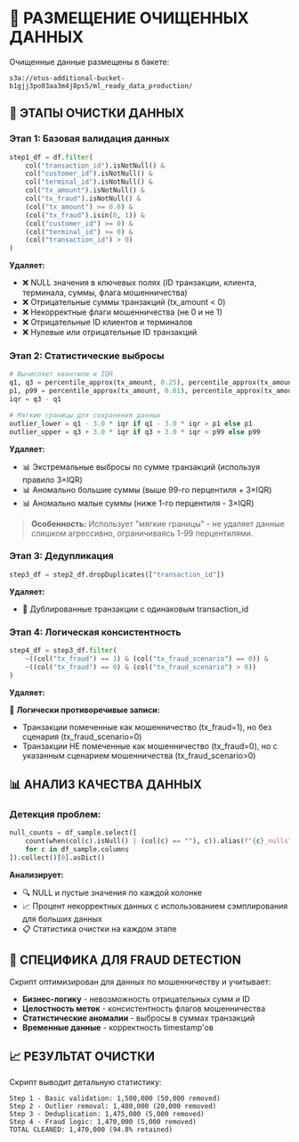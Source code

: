 # 🧹 РАЗМЕЩЕНИЕ ОЧИЩЕННЫХ ДАННЫХ

Очищенные данные размещены в бакете:

```
s3a://otus-additional-bucket-b1gjj3po03aa3m4j8ps5/ml_ready_data_production/
```

## 🧹 ЭТАПЫ ОЧИСТКИ ДАННЫХ

### Этап 1: Базовая валидация данных
```python
step1_df = df.filter(
    col("transaction_id").isNotNull() &
    col("customer_id").isNotNull() & 
    col("terminal_id").isNotNull() &
    col("tx_amount").isNotNull() &
    col("tx_fraud").isNotNull() &
    (col("tx_amount") >= 0.0) &
    (col("tx_fraud").isin(0, 1)) &
    (col("customer_id") >= 0) &
    (col("terminal_id") >= 0) &
    (col("transaction_id") > 0)
)
```
**Удаляет:**

- ❌ NULL значения в ключевых полях (ID транзакции, клиента, терминала, суммы, флага мошенничества)
- ❌ Отрицательные суммы транзакций (tx_amount < 0)
- ❌ Некорректные флаги мошенничества (не 0 и не 1)
- ❌ Отрицательные ID клиентов и терминалов
- ❌ Нулевые или отрицательные ID транзакций

### Этап 2: Статистические выбросы
```python
# Вычисляет квантили и IQR
q1, q3 = percentile_approx(tx_amount, 0.25), percentile_approx(tx_amount, 0.75)
p1, p99 = percentile_approx(tx_amount, 0.01), percentile_approx(tx_amount, 0.99)
iqr = q3 - q1

# Мягкие границы для сохранения данных
outlier_lower = q1 - 3.0 * iqr if q1 - 3.0 * iqr > p1 else p1
outlier_upper = q3 + 3.0 * iqr if q3 + 3.0 * iqr < p99 else p99
```
**Удаляет:**

- 📊 Экстремальные выбросы по сумме транзакций (используя правило 3×IQR)
- 📊 Аномально большие суммы (выше 99-го перцентиля + 3×IQR)
- 📊 Аномально малые суммы (ниже 1-го перцентиля - 3×IQR)

> **Особенность:** Использует "мягкие границы" - не удаляет данные слишком агрессивно, ограничиваясь 1-99 перцентилями.

### Этап 3: Дедупликация
```python
step3_df = step2_df.dropDuplicates(["transaction_id"])
```
**Удаляет:**

- 🔄 Дублированные транзакции с одинаковым transaction_id

### Этап 4: Логическая консистентность
```python
step4_df = step3_df.filter(
    ~((col("tx_fraud") == 1) & (col("tx_fraud_scenario") == 0)) &
    ~((col("tx_fraud") == 0) & (col("tx_fraud_scenario") > 0))
)
```
**Удаляет:**

🚫 **Логически противоречивые записи:**
- Транзакции помеченные как мошенничество (tx_fraud=1), но без сценария (tx_fraud_scenario=0)
- Транзакции НЕ помеченные как мошенничество (tx_fraud=0), но с указанным сценарием мошенничества (tx_fraud_scenario>0)

## 📊 АНАЛИЗ КАЧЕСТВА ДАННЫХ

### Детекция проблем:
```python
null_counts = df_sample.select([
    count(when(col(c).isNull() | (col(c) == ""), c)).alias(f"{c}_nulls") 
    for c in df_sample.columns
]).collect()[0].asDict()
```
**Анализирует:**

- 🔍 NULL и пустые значения по каждой колонке
- 📈 Процент некорректных данных с использованием сэмплирования для больших данных
- 📋 Статистика очистки на каждом этапе

## 🎯 СПЕЦИФИКА ДЛЯ FRAUD DETECTION

Скрипт оптимизирован для данных по мошенничеству и учитывает:

- **Бизнес-логику** - невозможность отрицательных сумм и ID
- **Целостность меток** - консистентность флагов мошенничества
- **Статистические аномалии** - выбросы в суммах транзакций
- **Временные данные** - корректность timestamp'ов

## 📈 РЕЗУЛЬТАТ ОЧИСТКИ

Скрипт выводит детальную статистику:

```
Step 1 - Basic validation: 1,500,000 (50,000 removed)
Step 2 - Outlier removal: 1,480,000 (20,000 removed)  
Step 3 - Deduplication: 1,475,000 (5,000 removed)
Step 4 - Fraud logic: 1,470,000 (5,000 removed)
TOTAL CLEANED: 1,470,000 (94.8% retained)
```